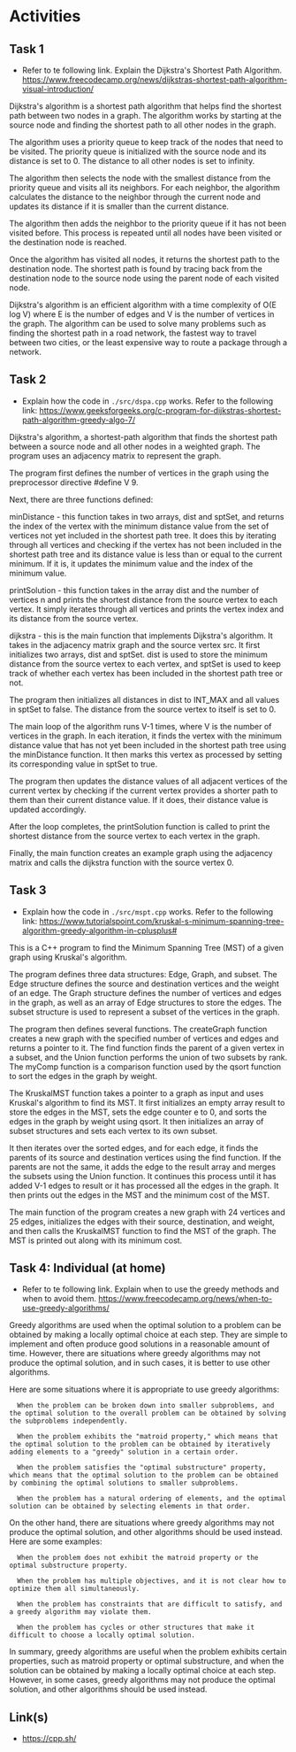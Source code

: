 # Activities

## Task 1

- Refer to te following link. Explain the Dijkstra's Shortest Path Algorithm.
  https://www.freecodecamp.org/news/dijkstras-shortest-path-algorithm-visual-introduction/

Dijkstra's algorithm is a shortest path algorithm that helps find the shortest path between two nodes in a graph. The algorithm works by starting at the source node and finding the shortest path to all other nodes in the graph.

The algorithm uses a priority queue to keep track of the nodes that need to be visited. The priority queue is initialized with the source node and its distance is set to 0. The distance to all other nodes is set to infinity.

The algorithm then selects the node with the smallest distance from the priority queue and visits all its neighbors. For each neighbor, the algorithm calculates the distance to the neighbor through the current node and updates its distance if it is smaller than the current distance.

The algorithm then adds the neighbor to the priority queue if it has not been visited before. This process is repeated until all nodes have been visited or the destination node is reached.

Once the algorithm has visited all nodes, it returns the shortest path to the destination node. The shortest path is found by tracing back from the destination node to the source node using the parent node of each visited node.

Dijkstra's algorithm is an efficient algorithm with a time complexity of O(E log V) where E is the number of edges and V is the number of vertices in the graph. The algorithm can be used to solve many problems such as finding the shortest path in a road network, the fastest way to travel between two cities, or the least expensive way to route a package through a network.

## Task 2

- Explain how the code in `./src/dspa.cpp` works. Refer to the following link:
  https://www.geeksforgeeks.org/c-program-for-dijkstras-shortest-path-algorithm-greedy-algo-7/

 Dijkstra's algorithm, a shortest-path algorithm that finds the shortest path between a source node and all other nodes in a weighted graph. The program uses an adjacency matrix to represent the graph.

The program first defines the number of vertices in the graph using the preprocessor directive #define V 9.

Next, there are three functions defined:

minDistance - this function takes in two arrays, dist and sptSet, and returns the index of the vertex with the minimum distance value from the set of vertices not yet included in the shortest path tree. It does this by iterating through all vertices and checking if the vertex has not been included in the shortest path tree and its distance value is less than or equal to the current minimum. If it is, it updates the minimum value and the index of the minimum value.

printSolution - this function takes in the array dist and the number of vertices n and prints the shortest distance from the source vertex to each vertex. It simply iterates through all vertices and prints the vertex index and its distance from the source vertex.

dijkstra - this is the main function that implements Dijkstra's algorithm. It takes in the adjacency matrix graph and the source vertex src. It first initializes two arrays, dist and sptSet. dist is used to store the minimum distance from the source vertex to each vertex, and sptSet is used to keep track of whether each vertex has been included in the shortest path tree or not.

The program then initializes all distances in dist to INT_MAX and all values in sptSet to false. The distance from the source vertex to itself is set to 0.

The main loop of the algorithm runs V-1 times, where V is the number of vertices in the graph. In each iteration, it finds the vertex with the minimum distance value that has not yet been included in the shortest path tree using the minDistance function. It then marks this vertex as processed by setting its corresponding value in sptSet to true.

The program then updates the distance values of all adjacent vertices of the current vertex by checking if the current vertex provides a shorter path to them than their current distance value. If it does, their distance value is updated accordingly.

After the loop completes, the printSolution function is called to print the shortest distance from the source vertex to each vertex in the graph.

Finally, the main function creates an example graph using the adjacency matrix and calls the dijkstra function with the source vertex 0.

## Task 3

- Explain how the code in `./src/mspt.cpp` works. Refer to the following link:
  https://www.tutorialspoint.com/kruskal-s-minimum-spanning-tree-algorithm-greedy-algorithm-in-cplusplus#

This is a C++ program to find the Minimum Spanning Tree (MST) of a given graph using Kruskal's algorithm.

The program defines three data structures: Edge, Graph, and subset. The Edge structure defines the source and destination vertices and the weight of an edge. The Graph structure defines the number of vertices and edges in the graph, as well as an array of Edge structures to store the edges. The subset structure is used to represent a subset of the vertices in the graph.

The program then defines several functions. The createGraph function creates a new graph with the specified number of vertices and edges and returns a pointer to it. The find function finds the parent of a given vertex in a subset, and the Union function performs the union of two subsets by rank. The myComp function is a comparison function used by the qsort function to sort the edges in the graph by weight.

The KruskalMST function takes a pointer to a graph as input and uses Kruskal's algorithm to find its MST. It first initializes an empty array result to store the edges in the MST, sets the edge counter e to 0, and sorts the edges in the graph by weight using qsort. It then initializes an array of subset structures and sets each vertex to its own subset.

It then iterates over the sorted edges, and for each edge, it finds the parents of its source and destination vertices using the find function. If the parents are not the same, it adds the edge to the result array and merges the subsets using the Union function. It continues this process until it has added V-1 edges to result or it has processed all the edges in the graph. It then prints out the edges in the MST and the minimum cost of the MST.

The main function of the program creates a new graph with 24 vertices and 25 edges, initializes the edges with their source, destination, and weight, and then calls the KruskalMST function to find the MST of the graph. The MST is printed out along with its minimum cost.

## Task 4: Individual (at home)

- Refer to te following link. Explain when to use the greedy methods and when to avoid them.
  https://www.freecodecamp.org/news/when-to-use-greedy-algorithms/

Greedy algorithms are used when the optimal solution to a problem can be obtained by making a locally optimal choice at each step. They are simple to implement and often produce good solutions in a reasonable amount of time. However, there are situations where greedy algorithms may not produce the optimal solution, and in such cases, it is better to use other algorithms.

  Here are some situations where it is appropriate to use greedy algorithms:

      When the problem can be broken down into smaller subproblems, and the optimal solution to the overall problem can be obtained by solving the subproblems independently.

      When the problem exhibits the "matroid property," which means that the optimal solution to the problem can be obtained by iteratively adding elements to a "greedy" solution in a certain order.

      When the problem satisfies the "optimal substructure" property, which means that the optimal solution to the problem can be obtained by combining the optimal solutions to smaller subproblems.

      When the problem has a natural ordering of elements, and the optimal solution can be obtained by selecting elements in that order.

  On the other hand, there are situations where greedy algorithms may not produce the optimal solution, and other algorithms should be used instead. Here are some examples:

      When the problem does not exhibit the matroid property or the optimal substructure property.

      When the problem has multiple objectives, and it is not clear how to optimize them all simultaneously.

      When the problem has constraints that are difficult to satisfy, and a greedy algorithm may violate them.

      When the problem has cycles or other structures that make it difficult to choose a locally optimal solution.

  In summary, greedy algorithms are useful when the problem exhibits certain properties, such as matroid property or optimal substructure, and when the solution can be obtained by making a locally optimal choice at each step. However, in some cases, greedy algorithms may not produce the optimal solution, and other algorithms should be used instead.

## Link(s)

- https://cpp.sh/
